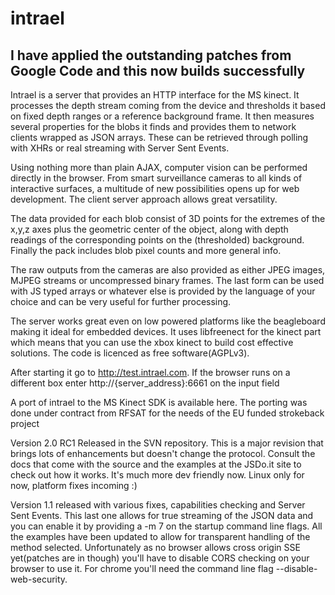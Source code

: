 # intrael

## I have applied the outstanding patches from Google Code and this now builds successfully

Intrael is a server that provides an HTTP interface for the MS kinect. It processes the depth stream coming from the device and thresholds it based on fixed depth ranges or a reference background frame. It then measures several properties for the blobs it finds and provides them to network clients wrapped as JSON arrays. These can be retrieved through polling with XHRs or real streaming with Server Sent Events.

Using nothing more than plain AJAX, computer vision can be performed directly in the browser. From smart surveillance cameras to all kinds of interactive surfaces, a multitude of new possibilities opens up for web development. The client server approach allows great versatility.

The data provided for each blob consist of 3D points for the extremes of the x,y,z axes plus the geometric center of the object, along with depth readings of the corresponding points on the (thresholded) background. Finally the pack includes blob pixel counts and more general info.

The raw outputs from the cameras are also provided as either JPEG images, MJPEG streams or uncompressed binary frames. The last form can be used with JS typed arrays or whatever else is provided by the language of your choice and can be very useful for further processing.

The server works great even on low powered platforms like the beagleboard making it ideal for embedded devices. It uses libfreenect for the kinect part which means that you can use the xbox kinect to build cost effective solutions. The code is licenced as free software(AGPLv3).

After starting it go to http://test.intrael.com. If the browser runs on a different box enter http://{server_address}:6661 on the input field

A port of intrael to the MS Kinect SDK is available here. The porting was done under contract from RFSAT for the needs of the EU funded strokeback project

Version 2.0 RC1 Released in the SVN repository. This is a major revision that brings lots of enhancements but doesn't change the protocol. Consult the docs that come with the source and the examples at the JSDo.it site to check out how it works. It's much more dev friendly now. Linux only for now, platform fixes incoming :)

Version 1.1 released with various fixes, capabilities checking and Server Sent Events. This last one allows for true streaming of the JSON data and you can enable it by providing a -m 7 on the startup command line flags. All the examples have been updated to allow for transparent handling of the method selected. Unfortunately as no browser allows cross origin SSE yet(patches are in though) you'll have to disable CORS checking on your browser to use it. For chrome you'll need the command line flag --disable-web-security.
